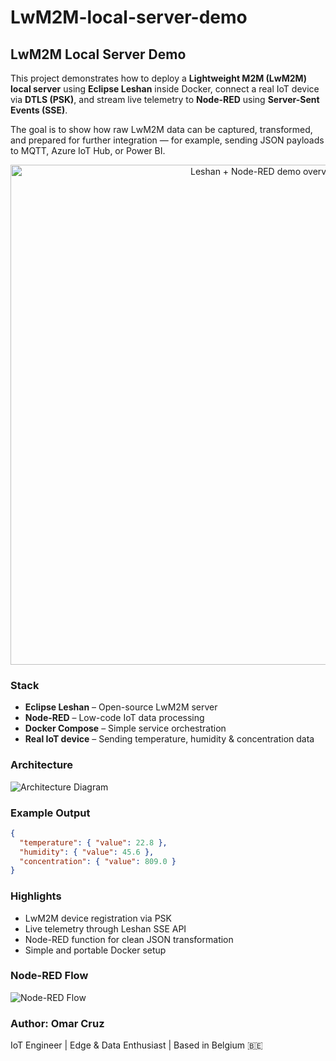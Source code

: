 # LwM2M-local-server-demo

## LwM2M Local Server Demo

This project demonstrates how to deploy a **Lightweight M2M (LwM2M) local server** using **Eclipse Leshan** inside Docker, connect a real IoT device via **DTLS (PSK)**, and stream live telemetry to **Node-RED** using **Server-Sent Events (SSE)**.

The goal is to show how raw LwM2M data can be captured, transformed, and prepared for further integration — for example, sending JSON payloads to MQTT, Azure IoT Hub, or Power BI.

<p align="center">
  <img src="docs/screenshots/hero-leshan-nodered.png" alt="Leshan + Node-RED demo overview" width="800">
</p>

### Stack
- **Eclipse Leshan** – Open-source LwM2M server  
- **Node-RED** – Low-code IoT data processing  
- **Docker Compose** – Simple service orchestration  
- **Real IoT device** – Sending temperature, humidity & concentration data  


### Architecture

![Architecture Diagram](docs/screenshots/arch.png)

### Example Output
```json
{
  "temperature": { "value": 22.8 },
  "humidity": { "value": 45.6 },
  "concentration": { "value": 809.0 }
}
```

### Highlights
- LwM2M device registration via PSK
- Live telemetry through Leshan SSE API
- Node-RED function for clean JSON transformation
- Simple and portable Docker setup

### Node-RED Flow

![Node-RED Flow](docs/screenshots/nodered-sse-flow.png)

### Author: Omar Cruz
IoT Engineer | Edge & Data Enthusiast | Based in Belgium 🇧🇪
